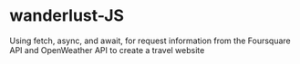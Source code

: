 # wanderlust-JS
Using fetch, async, and await, for request information from the Foursquare API and OpenWeather API to create a travel website
